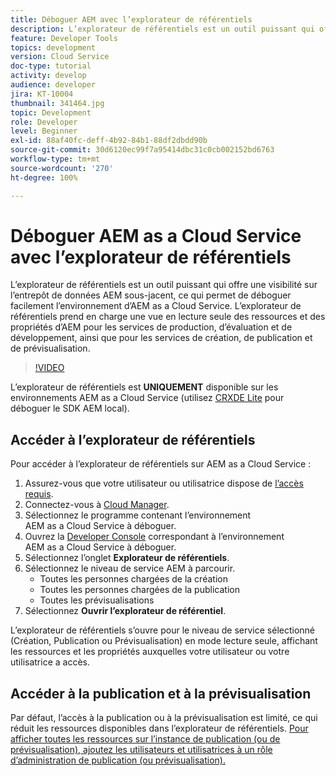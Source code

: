 ```yaml
---
title: Déboguer AEM avec l’explorateur de référentiels
description: L’explorateur de référentiels est un outil puissant qui offre une visibilité sur l’entrepôt de données AEM sous-jacent, ce qui permet de déboguer facilement l’environnement d’AEM as a Cloud Service.
feature: Developer Tools
topics: development
version: Cloud Service
doc-type: tutorial
activity: develop
audience: developer
jira: KT-10004
thumbnail: 341464.jpg
topic: Development
role: Developer
level: Beginner
exl-id: 88af40fc-deff-4b92-84b1-88df2dbdd90b
source-git-commit: 30d6120ec99f7a95414dbc31c0cb002152bd6763
workflow-type: tm+mt
source-wordcount: '270'
ht-degree: 100%

---
```


# Déboguer AEM as a Cloud Service avec l’explorateur de référentiels

L’explorateur de référentiels est un outil puissant qui offre une visibilité sur l’entrepôt de données AEM sous-jacent, ce qui permet de déboguer facilement l’environnement d’AEM as a Cloud Service. L’explorateur de référentiels prend en charge une vue en lecture seule des ressources et des propriétés d’AEM pour les services de production, d’évaluation et de développement, ainsi que pour les services de création, de publication et de prévisualisation.

>[!VIDEO](https://video.tv.adobe.com/v/341464?quality=12&learn=on)

L’explorateur de référentiels est __UNIQUEMENT__ disponible sur les environnements AEM as a Cloud Service (utilisez [CRXDE Lite](../aem-sdk-local-quickstart/other-tools.md#crxde-lite) pour déboguer le SDK AEM local).

## Accéder à l’explorateur de référentiels

Pour accéder à l’explorateur de référentiels sur AEM as a Cloud Service :

1. Assurez-vous que votre utilisateur ou utilisatrice dispose de [l’accès requis](https://experienceleague.adobe.com/docs/experience-manager-cloud-service/content/implementing/developer-tools/repository-browser.html?lang=fr#access-prerequisites).
1. Connectez-vous à [Cloud Manager](https://my.cloudmanager.adobe.com).
1. Sélectionnez le programme contenant l’environnement AEM as a Cloud Service à déboguer.
1. Ouvrez la [Developer Console](./developer-console.md) correspondant à l’environnement AEM as a Cloud Service à déboguer.
1. Sélectionnez l’onglet __Explorateur de référentiels__.
1. Sélectionnez le niveau de service AEM à parcourir.
   + Toutes les personnes chargées de la création
   + Toutes les personnes chargées de la publication
   + Toutes les prévisualisations
1. Sélectionnez __Ouvrir l’explorateur de référentiel__.

L’explorateur de référentiels s’ouvre pour le niveau de service sélectionné (Création, Publication ou Prévisualisation) en mode lecture seule, affichant les ressources et les propriétés auxquelles votre utilisateur ou votre utilisatrice a accès.

## Accéder à la publication et à la prévisualisation

Par défaut, l’accès à la publication ou à la prévisualisation est limité, ce qui réduit les ressources disponibles dans l’explorateur de référentiels. [Pour afficher toutes les ressources sur l’instance de publication (ou de prévisualisation), ajoutez les utilisateurs et utilisatrices à un rôle d’administration de publication (ou prévisualisation).](https://experienceleague.adobe.com/docs/experience-manager-cloud-service/content/implementing/developer-tools/repository-browser.html?lang=fr#navigate-the-hierarchy)
